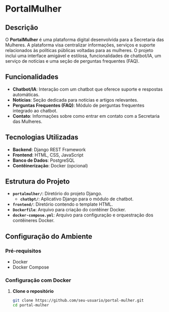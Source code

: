 # PortalMulher

## Descrição

O **PortalMulher** é uma plataforma digital desenvolvida para a Secretaria das Mulheres. A plataforma visa centralizar informações, serviços e suporte relacionados às políticas públicas voltadas para as mulheres. O projeto inclui uma interface amigável e estilosa, funcionalidades de chatbot/IA, um serviço de notícias e uma seção de perguntas frequentes (FAQ).

## Funcionalidades

- **Chatbot/IA**: Interação com um chatbot que oferece suporte e respostas automáticas.
- **Notícias**: Seção dedicada para notícias e artigos relevantes.
- **Perguntas Frequentes (FAQ)**: Módulo de perguntas frequentes integrado ao chatbot.
- **Contato**: Informações sobre como entrar em contato com a Secretaria das Mulheres.

## Tecnologias Utilizadas

- **Backend**: Django REST Framework
- **Frontend**: HTML, CSS, JavaScript
- **Banco de Dados**: PostgreSQL
- **Contêinerização**: Docker (opcional)

## Estrutura do Projeto

- **`portalmulher/`**: Diretório do projeto Django.
  - **`chatbpt/`**: Aplicativo Django para o módulo de chatbot.
- **`frontend/`**: Diretório contendo o template HTML.
- **`Dockerfile`**: Arquivo para criação do contêiner Docker.
- **`docker-compose.yml`**: Arquivo para configuração e orquestração dos contêineres Docker.

## Configuração do Ambiente

### Pré-requisitos

- Docker
- Docker Compose

### Configuração com Docker

1. **Clone o repositório**

   ```bash
   git clone https://github.com/seu-usuario/portal-mulher.git
   cd portal-mulher

